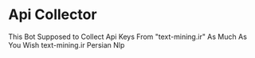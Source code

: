 # Api Collector

This Bot Supposed to Collect Api Keys From "text-mining.ir" As Much As You Wish
text-mining.ir     Persian Nlp

